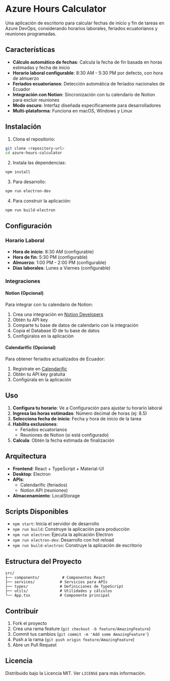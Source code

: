 # Azure Hours Calculator

Una aplicación de escritorio para calcular fechas de inicio y fin de tareas en Azure DevOps, considerando horarios laborales, feriados ecuatorianos y reuniones programadas.

## Características

- **Cálculo automático de fechas**: Calcula la fecha de fin basada en horas estimadas y fecha de inicio
- **Horario laboral configurable**: 8:30 AM - 5:30 PM por defecto, con hora de almuerzo
- **Feriados ecuatorianos**: Detección automática de feriados nacionales de Ecuador
- **Integración con Notion**: Sincronización con tu calendario de Notion para excluir reuniones
- **Modo oscuro**: Interfaz diseñada específicamente para desarrolladores
- **Multi-plataforma**: Funciona en macOS, Windows y Linux

## Instalación

1. Clona el repositorio:

```bash
git clone <repository-url>
cd azure-hours-calculator
```

2. Instala las dependencias:

```bash
npm install
```

3. Para desarrollo:

```bash
npm run electron-dev
```

4. Para construir la aplicación:

```bash
npm run build-electron
```

## Configuración

### Horario Laboral

- **Hora de inicio**: 8:30 AM (configurable)
- **Hora de fin**: 5:30 PM (configurable)
- **Almuerzo**: 1:00 PM - 2:00 PM (configurable)
- **Días laborales**: Lunes a Viernes (configurable)

### Integraciones

#### Notion (Opcional)

Para integrar con tu calendario de Notion:

1. Crea una integración en [Notion Developers](https://www.notion.so/my-integrations)
2. Obtén tu API key
3. Comparte tu base de datos de calendario con la integración
4. Copia el Database ID de tu base de datos
5. Configúralos en la aplicación

#### Calendarific (Opcional)

Para obtener feriados actualizados de Ecuador:

1. Regístrate en [Calendarific](https://calendarific.com/)
2. Obtén tu API key gratuita
3. Configúrala en la aplicación

## Uso

1. **Configura tu horario**: Ve a Configuración para ajustar tu horario laboral
2. **Ingresa las horas estimadas**: Número decimal de horas (ej: 8.5)
3. **Selecciona fecha de inicio**: Fecha y hora de inicio de la tarea
4. **Habilita exclusiones**:
   - Feriados ecuatorianos
   - Reuniones de Notion (si está configurado)
5. **Calcula**: Obtén la fecha estimada de finalización

## Arquitectura

- **Frontend**: React + TypeScript + Material-UI
- **Desktop**: Electron
- **APIs**:
  - Calendarific (feriados)
  - Notion API (reuniones)
- **Almacenamiento**: LocalStorage

## Scripts Disponibles

- `npm start`: Inicia el servidor de desarrollo
- `npm run build`: Construye la aplicación para producción
- `npm run electron`: Ejecuta la aplicación Electron
- `npm run electron-dev`: Desarrollo con hot reload
- `npm run build-electron`: Construye la aplicación de escritorio

## Estructura del Proyecto

```
src/
├── components/          # Componentes React
├── services/           # Servicios para APIs
├── types/              # Definiciones de TypeScript
├── utils/              # Utilidades y cálculos
└── App.tsx             # Componente principal
```

## Contribuir

1. Fork el proyecto
2. Crea una rama feature (`git checkout -b feature/AmazingFeature`)
3. Commit tus cambios (`git commit -m 'Add some AmazingFeature'`)
4. Push a la rama (`git push origin feature/AmazingFeature`)
5. Abre un Pull Request

## Licencia

Distribuido bajo la Licencia MIT. Ver `LICENSE` para más información.
